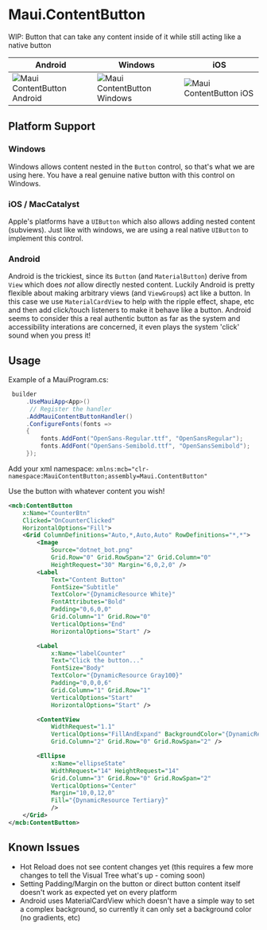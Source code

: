 # Maui.ContentButton
WIP: Button that can take any content inside of it while still acting like a native button

| Android | Windows | iOS |
|---------|---------|-----|
| ![Maui ContentButton Android](https://github.com/user-attachments/assets/1a9a8872-6901-411d-9e9f-c462f0fbd8d8) | ![Maui ContentButton Windows](https://github.com/user-attachments/assets/de9c5bef-d2c6-491e-a9f8-9d3f0f5bd773) | ![Maui ContentButton iOS](https://github.com/user-attachments/assets/46a9508c-43e8-4d68-bfa1-d4724bd92689) |


## Platform Support

### Windows
Windows allows content nested in the `Button` control, so that's what we are using here.  You have a real genuine native button with this control on Windows.

### iOS / MacCatalyst
Apple's platforms have a `UIButton` which also allows adding nested content (subviews).  Just like with windows, we are using a real native `UIButton` to implement this control.

### Android
Android is the trickiest, since its `Button` (and `MaterialButton`) derive from `View` which does _not_ allow directly nested content.  Luckily Android is pretty flexible about making arbitrary views (and `ViewGroup`s) act like a button.  In this case we use `MaterialCardView` to help with the ripple effect, shape, etc and then add click/touch listeners to make it behave like a button.  Android seems to consider this a real authentic button as far as the system and accessibility interations are concerned, it even plays the system 'click' sound when you press it!

## Usage

Example of a MauiProgram.cs:

```csharp
 builder
     .UseMauiApp<App>()
      // Register the handler
     .AddMauiContentButtonHandler()
     .ConfigureFonts(fonts =>
     {
         fonts.AddFont("OpenSans-Regular.ttf", "OpenSansRegular");
         fonts.AddFont("OpenSans-Semibold.ttf", "OpenSansSemibold");
     });
```

Add your xml namespace:
`xmlns:mcb="clr-namespace:MauiContentButton;assembly=Maui.ContentButton"`

Use the button with whatever content you wish!

```xml
<mcb:ContentButton
    x:Name="CounterBtn"
    Clicked="OnCounterClicked"
    HorizontalOptions="Fill">
    <Grid ColumnDefinitions="Auto,*,Auto,Auto" RowDefinitions="*,*">
        <Image
            Source="dotnet_bot.png"
            Grid.Row="0" Grid.RowSpan="2" Grid.Column="0"
            HeightRequest="30" Margin="6,0,2,0" />
        <Label 
            Text="Content Button"
            FontSize="Subtitle"
            TextColor="{DynamicResource White}"
            FontAttributes="Bold"
            Padding="0,6,0,0"
            Grid.Column="1" Grid.Row="0"
            VerticalOptions="End"
            HorizontalOptions="Start" />

        <Label 
            x:Name="labelCounter" 
            Text="Click the button..."
            FontSize="Body"
            TextColor="{DynamicResource Gray100}"
            Padding="0,0,0,6"
            Grid.Column="1" Grid.Row="1"
            VerticalOptions="Start"
            HorizontalOptions="Start" />

        <ContentView
            WidthRequest="1.1" 
            VerticalOptions="FillAndExpand" BackgroundColor="{DynamicResource Tertiary}"
            Grid.Column="2" Grid.Row="0" Grid.RowSpan="2" />

        <Ellipse
            x:Name="ellipseState"
            WidthRequest="14" HeightRequest="14"
            Grid.Column="3" Grid.Row="0" Grid.RowSpan="2"
            VerticalOptions="Center"
            Margin="10,0,12,0"
            Fill="{DynamicResource Tertiary}"
            />
    </Grid>
</mcb:ContentButton>
```

## Known Issues
- Hot Reload does not see content changes yet (this requires a few more changes to tell the Visual Tree what's up - coming soon)
- Setting Padding/Margin on the button or direct button content itself doesn't work as expected yet on every platform
- Android uses MaterialCardView which doesn't have a simple way to set a complex background, so currently it can only set a background color (no gradients, etc)
